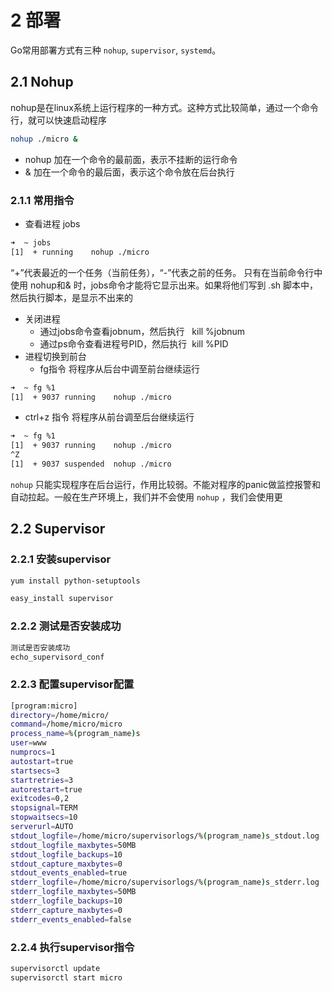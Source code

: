 # 2 部署
Go常用部署方式有三种 `nohup`, `supervisor`, `systemd`。

## 2.1 Nohup
nohup是在linux系统上运行程序的一种方式。这种方式比较简单，通过一个命令行，就可以快速启动程序
```bash
nohup ./micro &
```

- nohup 加在一个命令的最前面，表示不挂断的运行命令
- & 加在一个命令的最后面，表示这个命令放在后台执行
### 2.1.1 常用指令

- 查看进程 jobs
```bash
➜  ~ jobs
[1]  + running    nohup ./micro
```
“+”代表最近的一个任务（当前任务），“-”代表之前的任务。
只有在当前命令行中使用 nohup和& 时，jobs命令才能将它显示出来。如果将他们写到 .sh 脚本中，然后执行脚本，是显示不出来的

- 关闭进程
    - 通过jobs命令查看jobnum，然后执行   kill %jobnum
    - 通过ps命令查看进程号PID，然后执行  kill %PID
- 进程切换到前台
    - fg指令  将程序从后台中调至前台继续运行
```bash
➜  ~ fg %1
[1]  + 9037 running    nohup ./micro
```

- ctrl+z 指令 将程序从前台调至后台继续运行
```bash
➜  ~ fg %1
[1]  + 9037 running    nohup ./micro
^Z
[1]  + 9037 suspended  nohup ./micro
```
`nohup` 只能实现程序在后台运行，作用比较弱。不能对程序的panic做监控报警和自动拉起。一般在生产环境上，我们并不会使用 `nohup` ，我们会使用更


## 2.2 Supervisor
### 2.2.1 安装supervisor
```bash
yum install python-setuptools

easy_install supervisor
```
### 2.2.2 测试是否安装成功
```bash
测试是否安装成功
echo_supervisord_conf
```
### 2.2.3 配置supervisor配置
```bash
[program:micro]
directory=/home/micro/
command=/home/micro/micro
process_name=%(program_name)s
user=www
numprocs=1
autostart=true
startsecs=3
startretries=3
autorestart=true
exitcodes=0,2
stopsignal=TERM
stopwaitsecs=10
serverurl=AUTO
stdout_logfile=/home/micro/supervisorlogs/%(program_name)s_stdout.log
stdout_logfile_maxbytes=50MB
stdout_logfile_backups=10
stdout_capture_maxbytes=0
stdout_events_enabled=true
stderr_logfile=/home/micro/supervisorlogs/%(program_name)s_stderr.log
stderr_logfile_maxbytes=50MB
stderr_logfile_backups=10
stderr_capture_maxbytes=0
stderr_events_enabled=false
```
### 2.2.4 执行supervisor指令
```bash
supervisorctl update
supervisorctl start micro
```

